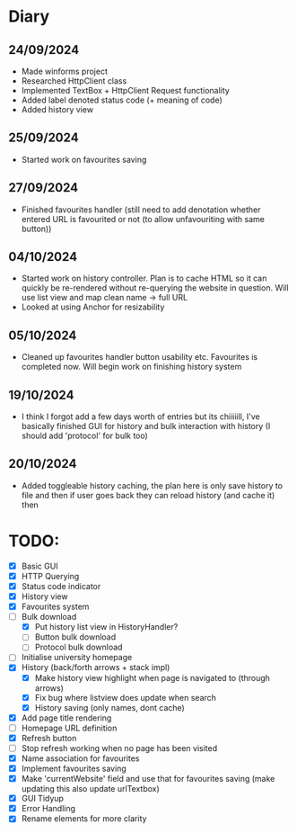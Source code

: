 ﻿# Diary

## 24/09/2024
- Made winforms project
- Researched HttpClient class
- Implemented TextBox + HttpClient Request functionality
- Added label denoted status code (+ meaning of code)
- Added history view
## 25/09/2024
- Started work on favourites saving
## 27/09/2024
- Finished favourites handler (still need to add denotation whether entered URL is favourited or not (to allow unfavouriting with same button))

## 04/10/2024
- Started work on history controller. Plan is to cache HTML so it can quickly be re-rendered without re-querying the website in question. Will use list view and map clean name -> full URL
- Looked at using Anchor for resizability

## 05/10/2024
- Cleaned up favourites handler button usability etc. Favourites is completed now. Will begin work on finishing history system

## 19/10/2024
- I think I forgot add a few days worth of entries but its chiiiiill, I've basically finished GUI for history and bulk interaction with history (I should add 'protocol' for bulk too)

## 20/10/2024
- Added toggleable history caching, the plan here is only save history to file and then if user goes back they can reload history (and cache it) then

# TODO:
- [x] Basic GUI
- [x] HTTP Querying
- [x] Status code indicator
- [x] History view
- [x] Favourites system
- [ ] Bulk download
  - [x] Put history list view in HistoryHandler? 
  - [ ] Button bulk download
  - [ ] Protocol bulk download
- [ ] Initialise university homepage
- [x] History (back/forth arrows + stack impl)
  - [x] Make history view highlight when page is navigated to (through arrows)
  - [x] Fix bug where listview does update when search
  - [x] History saving (only names, dont cache)
- [x] Add page title rendering
- [ ] Homepage URL definition
- [x] Refresh button
- [ ] Stop refresh working when no page has been visited
- [x] Name association for favourites
- [x] Implement favourites saving
- [x] Make 'currentWebsite' field and use that for favourites saving (make updating this also update urlTextbox)
- [x] GUI Tidyup
- [x] Error Handling
- [x] Rename elements for more clarity
